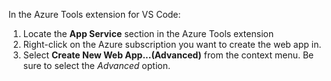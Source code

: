 In the Azure Tools extension for VS Code:

1. Locate the **App Service** section in the Azure Tools extension
1. Right-click on the Azure subscription you want to create the web app in.
1. Select **Create New Web App...(Advanced)** from the context menu.  Be sure to select the *Advanced* option.